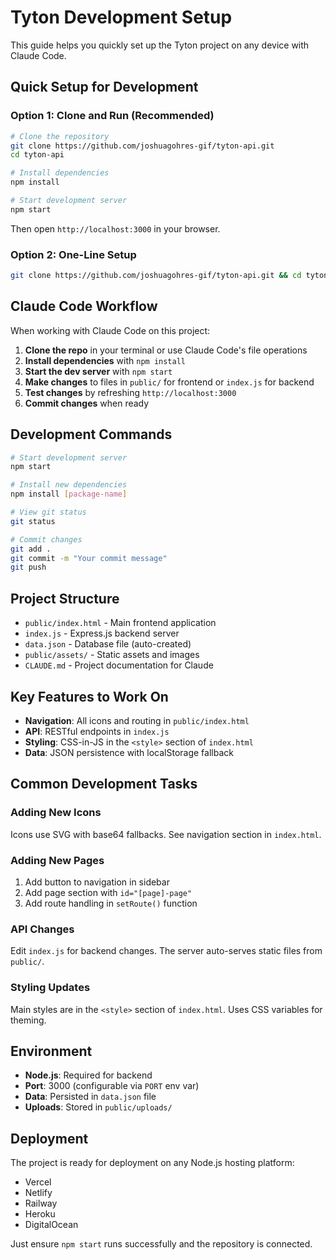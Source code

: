# Tyton Development Setup

This guide helps you quickly set up the Tyton project on any device with Claude Code.

## Quick Setup for Development

### Option 1: Clone and Run (Recommended)

```bash
# Clone the repository
git clone https://github.com/joshuagohres-gif/tyton-api.git
cd tyton-api

# Install dependencies
npm install

# Start development server
npm start
```

Then open `http://localhost:3000` in your browser.

### Option 2: One-Line Setup

```bash
git clone https://github.com/joshuagohres-gif/tyton-api.git && cd tyton-api && npm install && npm start
```

## Claude Code Workflow

When working with Claude Code on this project:

1. **Clone the repo** in your terminal or use Claude Code's file operations
2. **Install dependencies** with `npm install`
3. **Start the dev server** with `npm start`
4. **Make changes** to files in `public/` for frontend or `index.js` for backend
5. **Test changes** by refreshing `http://localhost:3000`
6. **Commit changes** when ready

## Development Commands

```bash
# Start development server
npm start

# Install new dependencies
npm install [package-name]

# View git status
git status

# Commit changes
git add .
git commit -m "Your commit message"
git push
```

## Project Structure

- `public/index.html` - Main frontend application
- `index.js` - Express.js backend server
- `data.json` - Database file (auto-created)
- `public/assets/` - Static assets and images
- `CLAUDE.md` - Project documentation for Claude

## Key Features to Work On

- **Navigation**: All icons and routing in `public/index.html`
- **API**: RESTful endpoints in `index.js`
- **Styling**: CSS-in-JS in the `<style>` section of `index.html`
- **Data**: JSON persistence with localStorage fallback

## Common Development Tasks

### Adding New Icons
Icons use SVG with base64 fallbacks. See navigation section in `index.html`.

### Adding New Pages
1. Add button to navigation in sidebar
2. Add page section with `id="[page]-page"`
3. Add route handling in `setRoute()` function

### API Changes
Edit `index.js` for backend changes. The server auto-serves static files from `public/`.

### Styling Updates
Main styles are in the `<style>` section of `index.html`. Uses CSS variables for theming.

## Environment

- **Node.js**: Required for backend
- **Port**: 3000 (configurable via `PORT` env var)
- **Data**: Persisted in `data.json` file
- **Uploads**: Stored in `public/uploads/`

## Deployment

The project is ready for deployment on any Node.js hosting platform:
- Vercel
- Netlify
- Railway
- Heroku
- DigitalOcean

Just ensure `npm start` runs successfully and the repository is connected.